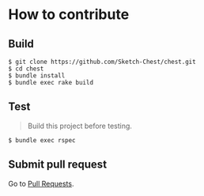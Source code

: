 # How to contribute

## Build

```
$ git clone https://github.com/Sketch-Chest/chest.git
$ cd chest
$ bundle install
$ bundle exec rake build
```

## Test

> Build this project before testing.

```
$ bundle exec rspec
```

## Submit pull request

Go to [Pull Requests](https://github.com/Sketch-Chest/chest/pulls).
